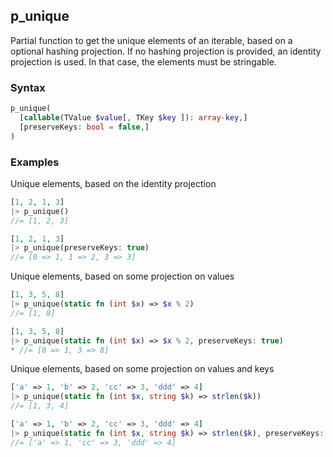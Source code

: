 [//]: # (This file is autogenerated)

## p_unique

Partial function to get the unique elements of an iterable, based on a optional hashing projection.
If no hashing projection is provided, an identity projection is used. In that case, the elements must be stringable.

### Syntax
```php
p_unique(
  [callable(TValue $value[, TKey $key ]): array-key,]
  [preserveKeys: bool = false,]
)
```

### Examples
Unique elements, based on the identity projection
```php
[1, 2, 1, 3]
|> p_unique()
//= [1, 2, 3]
```
```php
[1, 2, 1, 3]
|> p_unique(preserveKeys: true)
//= [0 => 1, 1 => 2, 3 => 3]
```
Unique elements, based on some projection on values
```php
[1, 3, 5, 8]
|> p_unique(static fn (int $x) => $x % 2)
//= [1, 8]
```
```php
[1, 3, 5, 8]
|> p_unique(static fn (int $x) => $x % 2, preserveKeys: true)
* //= [0 => 1, 3 => 8]
```
Unique elements, based on some projection on values and keys
```php
['a' => 1, 'b' => 2, 'cc' => 3, 'ddd' => 4]
|> p_unique(static fn (int $x, string $k) => strlen($k))
//= [1, 3, 4]
```
```php
['a' => 1, 'b' => 2, 'cc' => 3, 'ddd' => 4]
|> p_unique(static fn (int $x, string $k) => strlen($k), preserveKeys: true)
//= ['a' => 1, 'cc' => 3, 'ddd' => 4]
```
